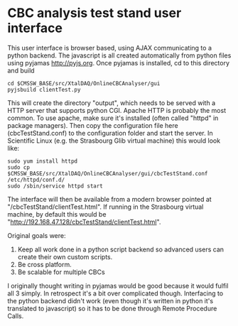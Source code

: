 CBC analysis test stand user interface
======================================

This user interface is browser based, using AJAX communicating to a python backend. The javascript is all created automatically from python files using pyjamas http://pyjs.org. Once pyjamas is installed, cd to this directory and build

    cd $CMSSW_BASE/src/XtalDAQ/OnlineCBCAnalyser/gui
    pyjsbuild clientTest.py

This will create the directory "output", which needs to be served with a HTTP server that supports python CGI. Apache HTTP is probably the most common. To use apache, make sure it's installed (often called "httpd" in package managers). Then copy the configuration file here (cbcTestStand.conf) to the configuration folder and start the server.
In Scientific Linux (e.g. the Strasbourg Glib virtual machine) this would look like:

    sudo yum install httpd
    sudo cp $CMSSW_BASE/src/XtalDAQ/OnlineCBCAnalyser/gui/cbcTestStand.conf /etc/httpd/conf.d/
    sudo /sbin/service httpd start

The interface will then be available from a modern browser pointed at "<DAQ PC IP address>/cbcTestStand/clientTest.html". If running in the Strasbourg virtual machine, by default this would be "http://192.168.47.128/cbcTestStand/clientTest.html".

Original goals were:
 1) Keep all work done in a python script backend so advanced users can create their own custom scripts.
 2) Be cross platform.
 3) Be scalable for multiple CBCs

I originally thought writing in pyjamas would be good because it would fulfil all 3 simply. In retrospect it's a bit over complicated though. Interfacing to the python backend didn't work (even though it's written in python it's translated to javascript) so it has to be done through Remote Procedure Calls.